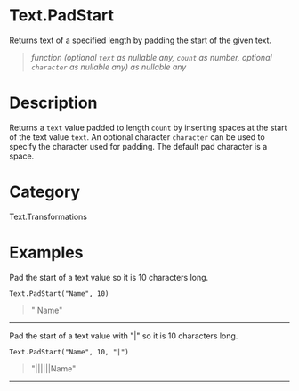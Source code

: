 ﻿# Text.PadStart
Returns text of a specified length by padding the start of the given text.
> _function (optional <code>text</code> as nullable any, <code>count</code> as number, optional <code>character</code> as nullable any) as nullable any_
# Description 
Returns a <code>text</code> value padded to length <code>count</code> by inserting spaces at the start of the text value <code>text</code>. 
    An optional character <code>character</code> can be used to specify the character used for padding. The default pad character is a space.

# Category 
Text.Transformations
# Examples 
Pad the start of a text value so it is 10 characters long.
```
Text.PadStart("Name", 10)
```
> "      Name"
***
Pad the start of a text value with "|" so it is 10 characters long.
```
Text.PadStart("Name", 10, "|")
```
> "||||||Name"
***
